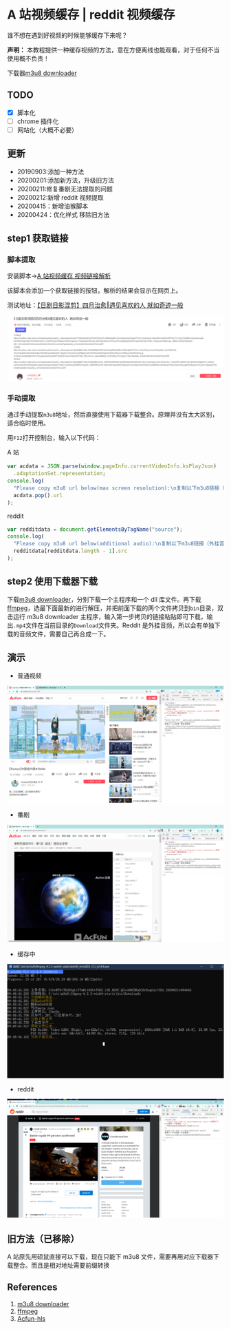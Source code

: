 # A 站视频缓存 | reddit 视频缓存

谁不想在遇到好视频的时候能够缓存下来呢？

**声明：** 本教程提供一种缓存视频的方法，意在方便离线也能观看，对于任何不当使用概不负责！

下载器[m3u8 downloader](https://github.com/nilaoda/N_m3u8DL-CLI/releases)

## TODO

- [x] 脚本化
- [ ] chrome 插件化
- [ ] 网站化（大概不必要）

## 更新

- 20190903:添加一种方法
- 20200201:添加新方法，升级旧方法
- 20200211:修复番剧无法提取的问题
- 20200212:新增 reddit 视频提取
- 20200415：新增油猴脚本
- 20200424：优化样式 移除旧方法

## step1 获取链接

### 脚本提取

安装脚本->[A 站视频缓存 视频链接解析](https://greasyfork.org/zh-CN/scripts/400867-a-%E7%AB%99%E8%A7%86%E9%A2%91%E7%BC%93%E5%AD%98-%E8%A7%86%E9%A2%91%E9%93%BE%E6%8E%A5%E8%A7%A3%E6%9E%90)

该脚本会添加一个获取链接的按钮，解析的结果会显示在网页上。

测试地址：[【日剧日影混剪】四月治愈‖遇见喜欢的人 就如奇迹一般](https://www.acfun.cn/v/ac14698232)

![脚本](./Snipaste_2020-04-24_16-22-36.png)

### 手动提取

通过手动提取`m3u8`地址，然后直接使用下载器下载整合。原理并没有太大区别，适合临时使用。

用`F12`打开控制台，输入以下代码：

A 站

```js
var acdata = JSON.parse(window.pageInfo.currentVideoInfo.ksPlayJson)
  .adaptationSet.representation;
console.log(
  "Please copy m3u8 url below(max screen resolution):\n复制以下m3u8链接（最高清晰度）:\n",
  acdata.pop().url
);
```

reddit

```js
var redditdata = document.getElementsByTagName("source");
console.log(
  "Please copy m3u8 url below(additional audio):\n复制以下m3u8链接（外挂音频）:\n",
  redditdata[redditdata.length - 1].src
);
```

## step2 使用下载器下载

下载[m3u8 downloader](https://github.com/nilaoda/N_m3u8DL-CLI/releases)，分别下载一个主程序和一个 dll 库文件。再下载[ffmpeg](https://ffmpeg.zeranoe.com/builds/win64/static/)，选最下面最新的进行解压，并把前面下载的两个文件拷贝到`bin`目录，双击运行 m3u8 downloader 主程序，输入第一步拷贝的链接粘贴即可下载，输出`.mp4`文件在当前目录的`Download`文件夹。Reddit 是外挂音频，所以会有单独下载的音频文件，需要自己再合成一下。

## 演示

- 普通视频

![普通视频](./Snipaste_2020-02-11_10-22-22.png)

- 番剧

![番剧](./Snipaste_2020-02-11_10-23-18.png)

- 缓存中

![缓存中](./Snipaste_2020-02-11_09-49-11.png)

- reddit

![reddit](./Snipaste_2020-02-12_09-50-31.png)

## 旧方法（已移除）

A 站原先用硕鼠直接可以下载，现在只能下 m3u8 文件，需要再用对应下载器下载整合。而且是相对地址需要前缀转换

## References

1. [m3u8 downloader](https://github.com/nilaoda/N_m3u8DL-CLI/releases)
2. [ffmpeg](https://ffmpeg.zeranoe.com/builds/win64/static/)
3. [Acfun-hls](https://greasyfork.org/zh-CN/scripts/389607-acfun-hls)
